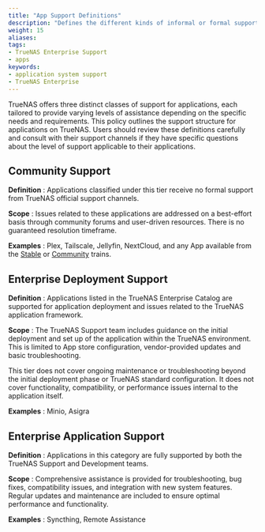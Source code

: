 ```yaml
---
title: "App Support Definitions"
description: "Defines the different kinds of informal or formal support offered for applications available within TrueNAS."
weight: 15
aliases:
tags:
- TrueNAS Enterprise Support
- apps
keywords:
- application system support
- TrueNAS Enterprise
---
```


TrueNAS offers three distinct classes of support for applications, each tailored to provide varying levels of assistance depending on the specific needs and requirements.
This policy outlines the support structure for applications on TrueNAS.
Users should review these definitions carefully and consult with their support channels if they have specific questions about the level of support applicable to their applications.

## Community Support

**Definition** : Applications classified under this tier receive no formal support from TrueNAS official support channels.

**Scope** :
Issues related to these applications are addressed on a best-effort basis through community forums and user-driven resources.
There is no guaranteed resolution timeframe. 

**Examples** : Plex, Tailscale, Jellyfin, NextCloud, and any App available from the [Stable](/truenasapps/stableapps/) or [Community](/truenasapps/communityapps/) trains.

## Enterprise Deployment Support

**Definition** : Applications listed in the TrueNAS Enterprise Catalog are supported for application deployment and issues related to the TrueNAS application framework.

**Scope** : The TrueNAS Support team includes guidance on the initial deployment and set up of the application within the TrueNAS environment.
This is limited to App store configuration, vendor-provided updates and basic troubleshooting.

This tier does not cover ongoing maintenance or troubleshooting beyond the initial deployment phase or TrueNAS standard configuration.
It does not cover functionality, compatibility, or performance issues internal to the application itself.

**Examples** : Minio, Asigra

## Enterprise Application Support

**Definition** : Applications in this category are fully supported by both the TrueNAS Support and Development teams.

**Scope** : Comprehensive assistance is provided for troubleshooting, bug fixes, compatibility issues, and integration with new system features.
Regular updates and maintenance are included to ensure optimal performance and functionality.

**Examples** : Syncthing, Remote Assistance
